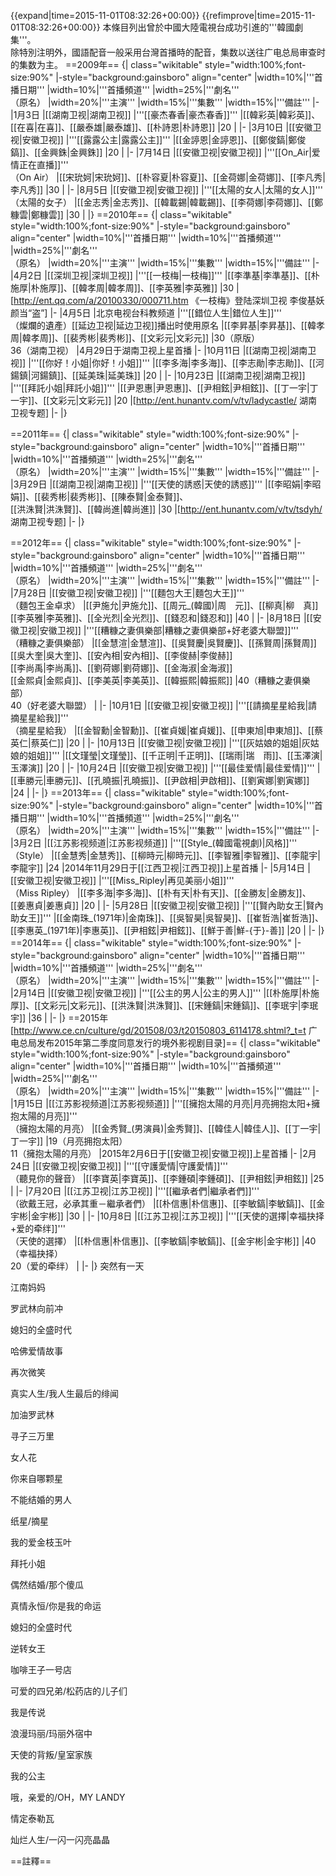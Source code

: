 {{expand|time=2015-11-01T08:32:26+00:00}}
{{refimprove|time=2015-11-01T08:32:26+00:00}}
本條目列出曾於中國大陸電視台成功引進的'''韓國劇集'''。<br />
除特別注明外，國語配音一般采用台灣首播時的配音，集数以送往广电总局审查时的集数为主。
==2009年==
{| class="wikitable" style="width:100%;font-size:90%"
|-style="background:gainsboro" align="center"
|width=10%|'''首播日期'''
|width=10%|'''首播頻道'''
|width=25%|'''劇名'''<br>（原名）
|width=20%|'''主演'''
|width=15%|'''集數'''
|width=15%|'''備註'''
|-
|1月3日
|[[湖南卫视|湖南卫视]]
|'''[[豪杰春香|豪杰春香]]'''
|[[韓彩英|韓彩英]]、[[在喜|在喜]]、[[嚴泰雄|嚴泰雄]]、[[朴詩恩|朴詩恩]]
|20
|
|-
|3月10日
|[[安徽卫视|安徽卫视]]
|'''[[露露公主|露露公主]]'''
|[[金諪恩|金諪恩]]、[[鄭俊鎬|鄭俊鎬]]、[[金興銖|金興銖]]
|20
|
|-
|7月14日
|[[安徽卫视|安徽卫视]]
|'''[[On_Air|爱情正在直播]]'''<br>（On Air）
|[[宋玧妸|宋玧妸]]、[[朴容夏|朴容夏]]、[[金荷娜|金荷娜]]、[[李凡秀|李凡秀]]
|30
|
|-
|8月5日
|[[安徽卫视|安徽卫视]]
|'''[[太陽的女人|太陽的女人]]'''<br>（太陽的女子）
|[[金志秀|金志秀]]、[[韓載錫|韓載錫]]、[[李荷娜|李荷娜]]、[[鄭糠雲|鄭糠雲]]
|30
|
|}
==2010年==
{| class="wikitable" style="width:100%;font-size:90%"
|-style="background:gainsboro" align="center"
|width=10%|'''首播日期'''
|width=10%|'''首播頻道'''
|width=25%|'''劇名'''<br>（原名）
|width=20%|'''主演'''
|width=15%|'''集數'''
|width=15%|'''備註'''
|-
|4月2日
|[[深圳卫视|深圳卫视]]
|'''[[一枝梅|一枝梅]]'''
|[[李準基|李準基]]、[[朴施厚|朴施厚]]、[[韓孝周|韓孝周]]、[[李英雅|李英雅]]
|30
|<ref name="一枝梅">[http://ent.qq.com/a/20100330/000711.htm 《一枝梅》登陆深圳卫视 李俊基妖颜当“盗”]</ref>
|-
|4月5日
|北京电视台科教频道
|'''[[錯位人生|錯位人生]]'''<br>（燦爛的遺產）<ref name="燦爛的遺產">[[延边卫视|延边卫视]]播出时使用原名</ref>
|[[李昇基|李昇基]]、[[韓孝周|韓孝周]]、[[裴秀彬|裴秀彬]]、[[文彩元|文彩元]]
|30（原版）<br>36（湖南卫视）
|4月29日于湖南卫视上星首播
|-
|10月11日
|[[湖南卫视|湖南卫视]]
|'''[[你好！小姐|你好！小姐]]'''
|[[李多海|李多海]]、[[李志勛|李志勛]]、[[河鍚鎮|河鍚鎮]]、[[延美珠|延美珠]]
|20
|
|-
|10月23日
|[[湖南卫视|湖南卫视]]
|'''[[拜託小姐|拜託小姐]]'''
|[[尹恩惠|尹恩惠]]、[[尹相鉉|尹相鉉]]、[[丁一宇|丁一宇]]、[[文彩元|文彩元]]
|20
|[http://ent.hunantv.com/v/tv/ladycastle/ 湖南卫视专题]
|-
|}

==2011年==
{| class="wikitable" style="width:100%;font-size:90%"
|-style="background:gainsboro" align="center"
|width=10%|'''首播日期'''
|width=10%|'''首播頻道'''
|width=25%|'''劇名'''<br>（原名）
|width=20%|'''主演'''
|width=15%|'''集數'''
|width=15%|'''備註'''
|-
|3月29日
|[[湖南卫视|湖南卫视]]
|'''[[天使的誘惑|天使的誘惑]]'''
|[[李昭娟|李昭娟]]、[[裴秀彬|裴秀彬]]、[[陳泰賢|金泰賢]]、<br>[[洪洙賢|洪洙賢]]、[[韓尚進|韓尚進]]
|30
|[http://ent.hunantv.com/v/tv/tsdyh/ 湖南卫视专题]
|-
|}

==2012年==
{| class="wikitable" style="width:100%;font-size:90%"
|-style="background:gainsboro" align="center"
|width=10%|'''首播日期'''
|width=10%|'''首播頻道'''
|width=25%|'''劇名'''<br>（原名）
|width=20%|'''主演'''
|width=15%|'''集數'''
|width=15%|'''備註'''
|-
|7月28日
|[[安徽卫视|安徽卫视]]
|'''[[麵包大王|麵包大王]]'''<br>（麵包王金卓求）
|[[尹施允|尹施允]]、[[周元_(韓國)|周　元]]、[[柳真|柳　真]]<br>[[李英雅|李英雅]]、[[全光烈|全光烈]]、[[錢忍和|錢忍和]]
|40
|
|-
|8月18日
|[[安徽卫视|安徽卫视]]
|'''[[糟糠之妻俱樂部|糟糠之妻俱樂部+好老婆大聯盟]]'''<br>（糟糠之妻俱樂部）
|[[金慧渲|金慧渲]]、[[吳賢慶|吳賢慶]]、[[孫賢周|孫賢周]]<br>[[吳大奎|吳大奎]]、[[安內相|安內相]]、[[李俊赫|李俊赫]]<br>[[李尚禹|李尚禹]]、[[劉荷娜|劉荷娜]]、[[金海淑|金海淑]]<br>[[金熙貞|金熙貞]]、[[李美英|李美英]]、[[韓振熙|韓振熙]]
|40（糟糠之妻俱樂部）<br>40（好老婆大聯盟）
|
|-
|10月1日
|[[安徽卫视|安徽卫视]]
|'''[[請摘星星給我|請摘星星給我]]'''<br>（摘星星給我）
|[[金智勳|金智勳]]、[[崔貞媛|崔貞媛]]、[[申東旭|申東旭]]、[[蔡英仁|蔡英仁]]
|20
|
|-
|10月13日
|[[安徽卫视|安徽卫视]]
|'''[[灰姑娘的姐姐|灰姑娘的姐姐]]'''
|[[文瑾瑩|文瑾瑩]]、[[千正明|千正明]]、[[瑞雨|瑞　雨]]、[[玉澤演|玉澤演]]
|20
|
|-
|10月24日
|[[安徽卫视|安徽卫视]]
|'''[[最佳爱情|最佳爱情]]'''
|[[車勝元|車勝元]]、[[孔曉振|孔曉振]]、[[尹啟相|尹啟相]]、[[劉寅娜|劉寅娜]]
|24
|
|-
|}
==2013年==
{| class="wikitable" style="width:100%;font-size:90%"
|-style="background:gainsboro" align="center"
|width=10%|'''首播日期'''
|width=10%|'''首播頻道'''
|width=25%|'''劇名'''<br>（原名）
|width=20%|'''主演'''
|width=15%|'''集數'''
|width=15%|'''備註'''
|-
|3月2日
|[[江苏影视频道|江苏影视频道]]
|'''[[Style_(韓國電視劇)|风格]]'''<br>（Style）
|[[金慧秀|金慧秀]]、[[柳時元|柳時元]]、[[李智雅|李智雅]]、[[李龍宇|李龍宇]]
|24
|2014年11月29日于[[江西卫视|江西卫视]]上星首播
|-
|5月14日
|[[安徽卫视|安徽卫视]]
|'''[[Miss_Ripley|再见美丽小姐]]'''<br>（Miss Ripley）
|[[李多海|李多海]]、[[朴有天|朴有天]]、[[金勝友|金勝友]]、[[姜惠貞|姜惠貞]]
|20
|
|-
|5月28日
|[[安徽卫视|安徽卫视]]
|'''[[賢內助女王|賢內助女王]]'''
|[[金南珠_(1971年)|金南珠]]、[[吳智昊|吳智昊]]、[[崔哲浩|崔哲浩]]、<br>[[李惠英_(1971年)|李惠英]]、[[尹相鉉|尹相鉉]]、[[鮮于善|鮮-{于}-善]]
|20
|
|-
|}
==2014年==
{| class="wikitable" style="width:100%;font-size:90%"
|-style="background:gainsboro" align="center"
|width=10%|'''首播日期'''
|width=10%|'''首播頻道'''
|width=25%|'''劇名'''<br>（原名）
|width=20%|'''主演'''
|width=15%|'''集數'''
|width=15%|'''備註'''
|-
|2月14日
|[[安徽卫视|安徽卫视]]
|'''[[公主的男人|公主的男人]]'''
|[[朴施厚|朴施厚]]、[[文彩元|文彩元]]、[[洪洙賢|洪洙賢]]、[[宋鍾鎬|宋鍾鎬]]、[[李珉宇|李珉宇]]
|36
|
|-
|}
==2015年<ref name="2015年">[http://www.ce.cn/culture/gd/201508/03/t20150803_6114178.shtml?_t=t 广电总局发布2015年第二季度同意发行的境外影视剧目录]</ref>==
{| class="wikitable" style="width:100%;font-size:90%"
|-style="background:gainsboro" align="center"
|width=10%|'''首播日期'''
|width=10%|'''首播頻道'''
|width=25%|'''劇名'''<br>（原名）
|width=20%|'''主演'''
|width=15%|'''集數'''
|width=15%|'''備註'''
|-
|1月15日
|[[江苏影视频道|江苏影视频道]]
|'''[[擁抱太陽的月亮|月亮拥抱太阳+擁抱太陽的月亮]]'''<br>（擁抱太陽的月亮）
|[[金秀賢_(男演員)|金秀賢]]、[[韓佳人|韓佳人]]、[[丁一宇|丁一宇]]
|19（月亮拥抱太阳）<br>11（擁抱太陽的月亮）
|2015年2月6日于[[安徽卫视|安徽卫视]]上星首播
|-
|2月24日
|[[安徽卫视|安徽卫视]]
|'''[[守護愛情|守護愛情]]'''<br>（聽見你的聲音）
|[[李寶英|李寶英]]、[[李鍾碩|李鍾碩]]、[[尹相鉉|尹相鉉]]
|25
|
|-
|7月20日
|[[江苏卫视|江苏卫视]]
|'''[[繼承者們|繼承者們]]'''<br>（欲戴王冠，必承其重－繼承者們）
|[[朴信惠|朴信惠]]、[[李敏鎬|李敏鎬]]、[[金宇彬|金宇彬]]
|30
|
|-
|10月8日
|[[江苏卫视|江苏卫视]]
|'''[[天使的選擇|幸福抉择+爱的牵绊]]'''<br>（天使的選擇）
|[[朴信惠|朴信惠]]、[[李敏鎬|李敏鎬]]、[[金宇彬|金宇彬]]
|40（幸福抉择）<br>20（爱的牵绊）
|
|-
|}
突然有一天

江南妈妈

罗武林向前冲

媳妇的全盛时代

哈佛爱情故事

再次微笑

真实人生/我人生最后的绯闻

加油罗武林

寻子三万里

女人花

你来自哪颗星

不能结婚的男人

纸星/摘星

我的爱金枝玉叶

拜托小姐

偶然结婚/那个傻瓜

真情永恒/你是我的命运

媳妇的全盛时代

逆转女王

咖啡王子一号店

可爱的四兄弟/松药店的儿子们

我是传说

浪漫玛丽/玛丽外宿中

天使的背叛/皇室家族

我的公主

哦，亲爱的/OH，MY LANDY

情定泰勒瓦

灿烂人生/一闪一闪亮晶晶

==註釋==
<div class="references-small">
<references/>
</div>